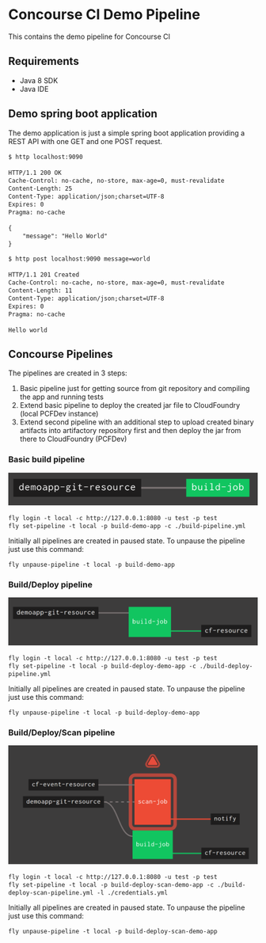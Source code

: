 # Concourse CI Demo Pipeline
This contains the demo pipeline for Concourse CI

## Requirements

* Java 8 SDK
* Java IDE

## Demo spring boot application

The demo application is just a simple spring boot application providing a REST API
with one GET and one POST request.

```
$ http localhost:9090

HTTP/1.1 200 OK
Cache-Control: no-cache, no-store, max-age=0, must-revalidate
Content-Length: 25
Content-Type: application/json;charset=UTF-8
Expires: 0
Pragma: no-cache

{
    "message": "Hello World"
}
```

```
$ http post localhost:9090 message=world

HTTP/1.1 201 Created
Cache-Control: no-cache, no-store, max-age=0, must-revalidate
Content-Length: 11
Content-Type: application/json;charset=UTF-8
Expires: 0
Pragma: no-cache

Hello world
```

## Concourse Pipelines

The pipelines are created in 3 steps:

1. Basic pipeline just for getting source from git repository and compiling the app and running tests
2. Extend basic pipeline to deploy the created jar file to CloudFoundry (local PCFDev instance)
3. Extend second pipeline with an additional step to upload created binary artifacts into artifactory repository first and then deploy the jar from there to CloudFoundry (PCFDev)

### Basic build pipeline

![Image of basic pipeline](https://github.com/andifalk/concourse-ci-demo/raw/master/images/demo_build_pipeline.png)

```
fly login -t local -c http://127.0.0.1:8080 -u test -p test
fly set-pipeline -t local -p build-demo-app -c ./build-pipeline.yml
```

Initially all pipelines are created in paused state. To unpause the pipeline just use this command:

```
fly unpause-pipeline -t local -p build-demo-app
```

### Build/Deploy pipeline

![Image of build/deploy pipeline](https://github.com/andifalk/concourse-ci-demo/raw/master/images/demo_build_deploy_pipeline.png)

```
fly login -t local -c http://127.0.0.1:8080 -u test -p test
fly set-pipeline -t local -p build-deploy-demo-app -c ./build-deploy-pipeline.yml
```

Initially all pipelines are created in paused state. To unpause the pipeline just use this command:

```
fly unpause-pipeline -t local -p build-deploy-demo-app
```

### Build/Deploy/Scan pipeline

![Image of build/deploy/scan pipeline](https://github.com/andifalk/concourse-ci-demo/raw/master/images/demo_build_deploy_scan.png)

```
fly login -t local -c http://127.0.0.1:8080 -u test -p test
fly set-pipeline -t local -p build-deploy-scan-demo-app -c ./build-deploy-scan-pipeline.yml -l ./credentials.yml
```

Initially all pipelines are created in paused state. To unpause the pipeline just use this command:

```
fly unpause-pipeline -t local -p build-deploy-scan-demo-app
```
